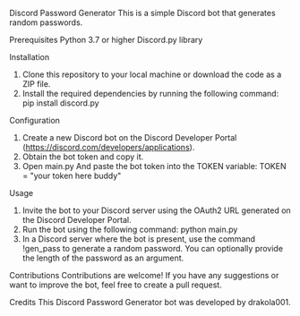 Discord Password Generator
This is a simple Discord bot that generates random passwords.

Prerequisites
Python 3.7 or higher
Discord.py library

Installation
1. Clone this repository to your local machine or download the code as a ZIP file.
2. Install the required dependencies by running the following command:
pip install discord.py

Configuration
1. Create a new Discord bot on the Discord Developer Portal (https://discord.com/developers/applications).
2. Obtain the bot token and copy it.
3. Open main.py And paste the bot token into the TOKEN variable:
TOKEN = "your token here buddy"

Usage
1. Invite the bot to your Discord server using the OAuth2 URL generated on the Discord Developer Portal.
2. Run the bot using the following command: python main.py
3. In a Discord server where the bot is present, use the command !gen_pass to generate a random password. You can optionally provide the length of the password as an argument.

Contributions
Contributions are welcome! If you have any suggestions or want to improve the bot, feel free to create a pull request.

Credits
This Discord Password Generator bot was developed by drakola001.
